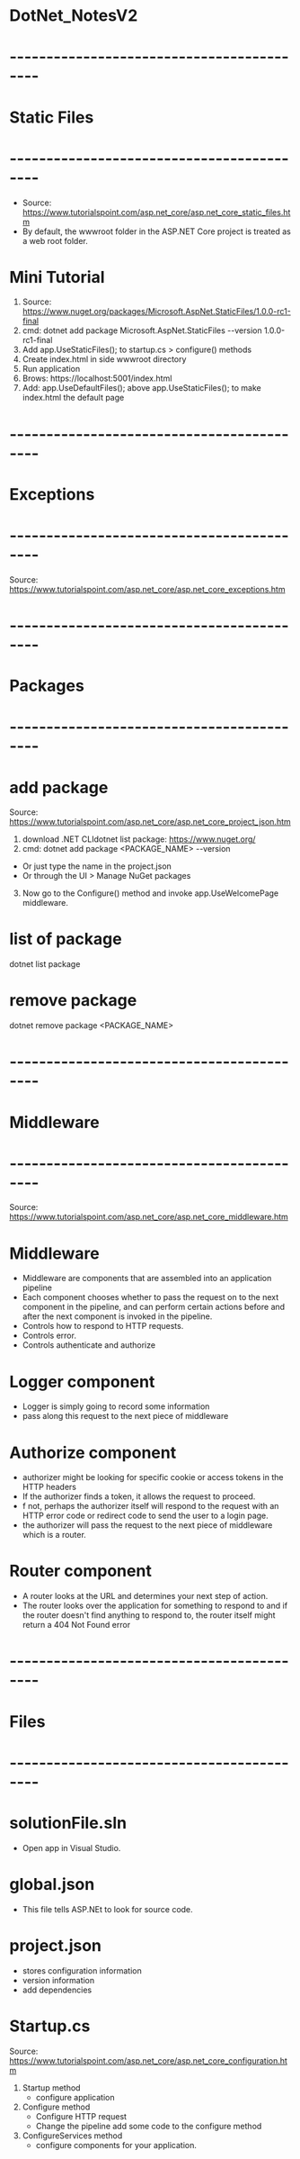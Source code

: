 # DotNet_NotesV2

# ------------------------------------------
# Static Files
# ------------------------------------------

- Source: https://www.tutorialspoint.com/asp.net_core/asp.net_core_static_files.htm
- By default, the wwwroot folder in the ASP.NET Core project is treated as a web root folder.

# Mini Tutorial
1. Source: https://www.nuget.org/packages/Microsoft.AspNet.StaticFiles/1.0.0-rc1-final
2. cmd:    dotnet add package Microsoft.AspNet.StaticFiles --version 1.0.0-rc1-final
3. Add     app.UseStaticFiles(); to startup.cs > configure() methods
4. Create  index.html in side wwwroot directory
5. Run     application
6. Brows:  https://localhost:5001/index.html
7. Add:    app.UseDefaultFiles(); above  app.UseStaticFiles(); to make index.html the default page


# ------------------------------------------
# Exceptions
# ------------------------------------------

Source: https://www.tutorialspoint.com/asp.net_core/asp.net_core_exceptions.htm



# ------------------------------------------
# Packages
# ------------------------------------------

# add package
Source: https://www.tutorialspoint.com/asp.net_core/asp.net_core_project_json.htm
1. download .NET CLIdotnet list package: https://www.nuget.org/
2. cmd: dotnet add package <PACKAGE_NAME> --version <VERSION>
- Or just type the name in the project.json
- Or through the UI > Manage NuGet packages
3. Now go to the Configure() method and invoke app.UseWelcomePage middleware.

# list of package
dotnet list package

# remove package
dotnet remove package <PACKAGE_NAME>


# ------------------------------------------
# Middleware
# ------------------------------------------

Source: https://www.tutorialspoint.com/asp.net_core/asp.net_core_middleware.htm

# Middleware
- Middleware are components that are assembled into an application pipeline
- Each component chooses whether to pass the request on to the 
    next component in the pipeline, 
    and can perform certain actions before and after the 
    next component is invoked in the pipeline.
- Controls how to respond to HTTP requests.
- Controls error.
- Controls authenticate and authorize

# Logger component
- Logger is simply going to record some information
-  pass along this request to the next piece of middleware

# Authorize component
- authorizer might be looking for specific cookie or access tokens in the HTTP headers
- If the authorizer finds a token, it allows the request to proceed. 
- f not, perhaps the authorizer itself will respond to the request with an HTTP error code or redirect code to send the user to a login page.
-  the authorizer will pass the request to the next piece of middleware which is a router.

# Router component
- A router looks at the URL and determines your next step of action.
- The router looks over the application for something to respond to and if the router doesn't find anything to respond to, the router itself might return a 404 Not Found error


# ------------------------------------------
# Files
# ------------------------------------------

# solutionFile.sln
- Open app in Visual Studio.

# global.json
- This file tells ASP.NEt to look for source code.

# project.json
- stores configuration information
- version information
- add dependencies

# Startup.cs
Source: https://www.tutorialspoint.com/asp.net_core/asp.net_core_configuration.htm
1. Startup method
    - configure application
2. Configure method
    - Configure HTTP request
    - Change the pipeline add some code to the configure method
3. ConfigureServices method  
    - configure components for your application.
